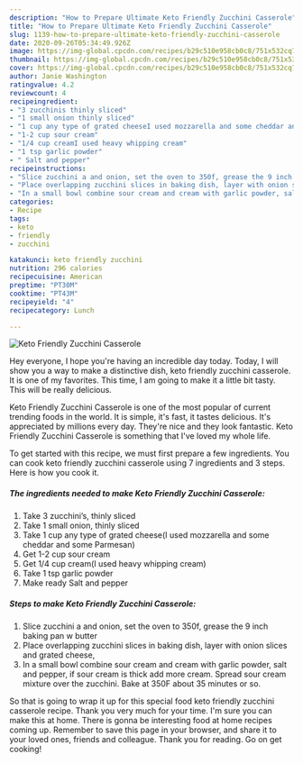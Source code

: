 ```yaml
---
description: "How to Prepare Ultimate Keto Friendly Zucchini Casserole"
title: "How to Prepare Ultimate Keto Friendly Zucchini Casserole"
slug: 1139-how-to-prepare-ultimate-keto-friendly-zucchini-casserole
date: 2020-09-26T05:34:49.926Z
image: https://img-global.cpcdn.com/recipes/b29c510e958cb0c8/751x532cq70/keto-friendly-zucchini-casserole-recipe-main-photo.jpg
thumbnail: https://img-global.cpcdn.com/recipes/b29c510e958cb0c8/751x532cq70/keto-friendly-zucchini-casserole-recipe-main-photo.jpg
cover: https://img-global.cpcdn.com/recipes/b29c510e958cb0c8/751x532cq70/keto-friendly-zucchini-casserole-recipe-main-photo.jpg
author: Janie Washington
ratingvalue: 4.2
reviewcount: 4
recipeingredient:
- "3 zucchinis thinly sliced"
- "1 small onion thinly sliced"
- "1 cup any type of grated cheeseI used mozzarella and some cheddar and some Parmesan"
- "1-2 cup sour cream"
- "1/4 cup creamI used heavy whipping cream"
- "1 tsp garlic powder"
- " Salt and pepper"
recipeinstructions:
- "Slice zucchini a and onion, set the oven to 350f, grease the 9 inch baking pan w butter"
- "Place overlapping zucchini slices in baking dish, layer with onion slices and grated cheese,"
- "In a small bowl combine sour cream and cream with garlic powder, salt and pepper, if sour cream is thick add more cream. Spread sour cream mixture over the zucchini. Bake at 350F about 35 minutes or so."
categories:
- Recipe
tags:
- keto
- friendly
- zucchini

katakunci: keto friendly zucchini 
nutrition: 296 calories
recipecuisine: American
preptime: "PT30M"
cooktime: "PT43M"
recipeyield: "4"
recipecategory: Lunch

---
```



![Keto Friendly Zucchini Casserole](https://img-global.cpcdn.com/recipes/b29c510e958cb0c8/751x532cq70/keto-friendly-zucchini-casserole-recipe-main-photo.jpg)

Hey everyone, I hope you're having an incredible day today. Today, I will show you a way to make a distinctive dish, keto friendly zucchini casserole. It is one of my favorites. This time, I am going to make it a little bit tasty. This will be really delicious.

Keto Friendly Zucchini Casserole is one of the most popular of current trending foods in the world. It is simple, it's fast, it tastes delicious. It's appreciated by millions every day. They're nice and they look fantastic. Keto Friendly Zucchini Casserole is something that I've loved my whole life.




To get started with this recipe, we must first prepare a few ingredients. You can cook keto friendly zucchini casserole using 7 ingredients and 3 steps. Here is how you cook it.

<!--inarticleads1-->

##### The ingredients needed to make Keto Friendly Zucchini Casserole:

1. Take 3 zucchini’s, thinly sliced
1. Take 1 small onion, thinly sliced
1. Take 1 cup any type of grated cheese(I used mozzarella and some cheddar and some Parmesan)
1. Get 1-2 cup sour cream
1. Get 1/4 cup cream(I used heavy whipping cream)
1. Take 1 tsp garlic powder
1. Make ready  Salt and pepper




<!--inarticleads2-->

##### Steps to make Keto Friendly Zucchini Casserole:

1. Slice zucchini a and onion, set the oven to 350f, grease the 9 inch baking pan w butter
1. Place overlapping zucchini slices in baking dish, layer with onion slices and grated cheese,
1. In a small bowl combine sour cream and cream with garlic powder, salt and pepper, if sour cream is thick add more cream. Spread sour cream mixture over the zucchini. Bake at 350F about 35 minutes or so.




So that is going to wrap it up for this special food keto friendly zucchini casserole recipe. Thank you very much for your time. I'm sure you can make this at home. There is gonna be interesting food at home recipes coming up. Remember to save this page in your browser, and share it to your loved ones, friends and colleague. Thank you for reading. Go on get cooking!
